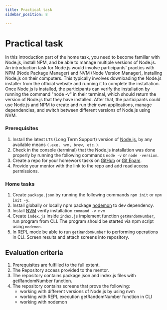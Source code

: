 ```yaml
---
title: Practical task
sidebar_position: 8

---
```


# Practical task

In this introduction part of the home task, you need to become familiar with Node.js, install NPM, and be able to manage multiple versions of Node.js. An introduction task for Node.js would involve participants' practics with NPM (Node Package Manager) and NVM (Node Version Manager), installing Node.js on their computers.
This typically involves downloading the Node.js installer from the official website and running it to complete the installation. Once Node.js is installed, the participants can verify the installation by running the command "node -v" in their terminal, which should return the version of Node.js that they have installed.
After that, the participants could use Node.js and NPM to create and run their own applications, manage dependencies, and switch between different versions of Node.js using NVM.

### Prerequisites

1. Install the latest `LTS` (Long Term Support) version of [Node.js](https://nodejs.org/en/), by any available means `(.exe, nvm, brew, etc.)`.
2. Check in the console (terminal) that the Node.js installation was done properly by running the following commands `node -v` or `node -version`.
3. Create a repo for your homework tasks on [GitHub](https://github.com/) or [Git Epam](https://git.epam.com).
4. Provide your mentor with the link to the repo and add read access permissions.

### Home tasks

1. Create `package.json` by running the following commands `npm init` or `npm init -y`.
2. Install globally or locally npm package [nodemon](https://github.com/remy/nodemon) to dev dependency.
3. Install [NVM](https://github.com/nvm-sh/nvm#intro) verify installation `command -v nvm`
4. Create `index.js` inside `index.js` implement function `getRandomNumber`, run program from CLI. The program should be started via npm script using `nodemon`.
5. In REPL mode be able to run `getRandomNumber` to performing operations in CLI. Screen results and attach screens into repository. 


## Evaluation criteria
1. Prerequisites are fulfilled to the full extent. 
2. The Repository access provided to the mentor. 
3. The repository contains package.json and index.js files with getRandomNumber function. 
4. The repository contains screens that prove the following:
   - working with different versions of Node.js by using nvm
   - working with REPL execution getRandomNumber function in CLI
   - working with nodemon 
